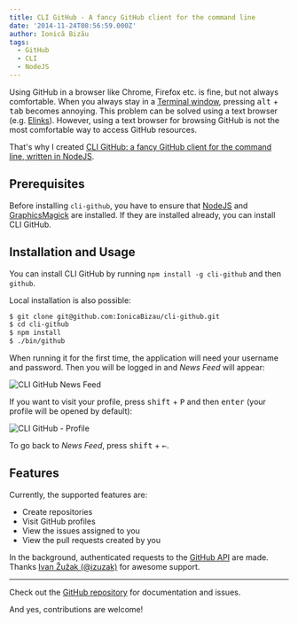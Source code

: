 ```yaml
---
title: CLI GitHub - A fancy GitHub client for the command line
date: '2014-11-24T08:56:59.000Z'
author: Ionică Bizău
tags:
  - GitHub
  - CLI
  - NodeJS
---
```

Using GitHub in a browser like Chrome, Firefox etc. is fine, but not always comfortable. When you always stay in a [Terminal window](http://en.wikipedia.org/wiki/Terminal_emulator), pressing <kbd>alt</kbd> + <kbd>tab</kbd> becomes annoying. This problem can be solved using a text browser (e.g. [Elinks](http://elinks.or.cz/)). However, using a text browser for browsing GitHub is not the most comfortable way to access GitHub resources.

That's why I created [CLI GitHub: a fancy GitHub client for the command line, written in NodeJS](https://github.com/IonicaBizau/cli-github).

## Prerequisites
Before installing `cli-github`, you have to ensure that [NodeJS](http://nodejs.org) and [GraphicsMagick](http://www.graphicsmagick.org) are installed. If they are installed already, you can install CLI GitHub.

## Installation and Usage
You can install CLI GitHub by running `npm install -g cli-github` and then `github`.

Local installation is also possible:

```sh
$ git clone git@github.com:IonicaBizau/cli-github.git
$ cd cli-github
$ npm install
$ ./bin/github
```

When running it for the first time, the application will need your username and password. Then you will be logged in and *News Feed* will appear:

![CLI GitHub News Feed](https://raw.githubusercontent.com/IonicaBizau/cli-github/master/screenshots/news-feed.png)

If you want to visit your profile, press <kbd>shift</kbd> + <kbd>P</kbd> and then <kbd>enter</kbd> (your profile will be opened by default):

![CLI GitHub - Profile](https://raw.githubusercontent.com/IonicaBizau/cli-github/master/screenshots/profile.png)

To go back to *News Feed*, press <kbd>shift</kbd> + <kbd>←</kbd>.

## Features
Currently, the supported features are:

 - Create repositories
 - Visit GitHub profiles
 - View the issues assigned to you
 - View the pull requests created by you

In the background, authenticated requests to the [GitHub API](https://developer.github.com/v3/) are made. Thanks [Ivan Žužak (@izuzak)](https://github.com/izuzak) for awesome support.

---

Check out the [GitHub repository](https://github.com/IonicaBizau/cli-github) for documentation and issues.

And yes, contributions are welcome!
